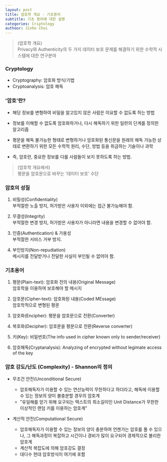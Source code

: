 ```yaml
---
layout: post
title: 암호학 개요 - 기초용어
subtitle: 기초 용어에 대한 설명
categories: Criptology
authoor: Jinho Choi
---
```


> (암호학 개요)  
Privacy와 Authenticity의 두 가지 데이터 보호 문제를 해결하기 위한 수학적 시스템에 대한 연구분야  

### Cryptology
- Cryptography: 암호화 방식/기법
- Cryptoanalysis: 암호 해독


### '암호'란?
- 해당 정보를 변형하여 비밀을 알고있지 않은 사람은 이요할 수 없도록 하는 방법

- 정보를 이해할 수 없도록 암호화하거나, 다시 해독하기 위한 일련의 단계를 정의한 알고리즘

- 평문을 해독 불가능한 형태로 변형하거나 암호화된 통신문을 원래의 해독 가능한 상태로 변환하기 위한 모든 수학적 원리, 수단, 방법 등을 취금하는 기술이나 과학

- 즉, 암호란, 중요한 정보를 다를 사람들이 보지 못하도록 하는 방법.

> (암호학 개요에서)  
평문을 암호문으로 바꾸는 '데이터 보호' 수단


### 암호의 성질
1. 비밀성(Confidentiality)  
부적절한 노출 방지, 허가받은 사용자 이외에는 접근 불가능해야 함.

2. 무결성(Integrity)  
부적절한 변경 방지, 허가받은 사용자가 아니라면 내용을 변경할 수 없어야 함.

3. 인증(Authentication) & 가용성  
부적절한 서비스 거부 방지.

4. 부인방지(Non-repudiation)  
메시지를 전달받거나 전달한 사실이 부인될 수 없어야 함.

### 기초용어
1. 평문(Plain-text): 암호화 전의 내용(Original Message)  
암호학을 이용하여 보호해야 할 메시지

2. 암호문(Cipher-text): 암호화된 내용(Coded MEssage)  
암호학적으로 변형된 평문

3. 암호화(Encipher): 평문을 암호문으로 전환(Converter)

4. 복호화(Decipher): 암호문을 평문으로 전환(Reverse converter)

5. 키(Key): 비밀번호(The info used in cipher known only to sender/receiver)

6. 암호해독(Cryptanalysis): Analyzing of encrypted without legimate access of the key

### 암호 강도/난도 (Complexity) - Shannon의 정의
- 무조건 안전(Unconditional Secure)
    - 암호해독자가 이용할 수 있는 연산능력이 무한하다고 하더라고, 해독에 이용할 수 있는 정보의 양이 불충분할 경우의 암호계
    - "유일해를 얻기 위해 요구되는 텍스트의 최소길이인 Unit Distance가 무한한 이상적인 랜덤 키를 이용하는 암호계"

- 계산적 안전(Computational Secure)
    - 암호해독자가 이용할 수 있는 정보의 양이 충분하여 언젠가는 암호를 풀 수 있으나, 그 해독과정이 복잡하고 시간이나 경비가 많이 요구되어 경제적으로 불리한 암호계
    - 계산적 복잡도에 의해 암호강도 결정
    - 대다수 현대 암호방식이 여기에 포함